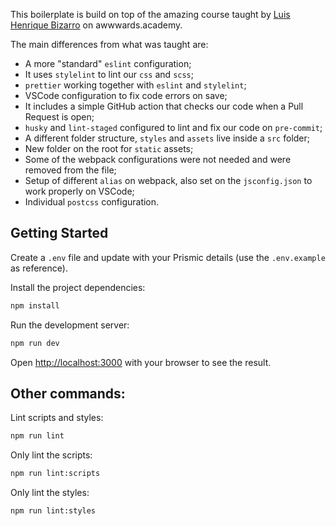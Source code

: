 This boilerplate is build on top of the amazing course taught by [Luis Henrique Bizarro](https://github.com/lhbizarro) on awwwards.academy.

The main differences from what was taught are:

* A more "standard" `eslint` configuration;
* It uses `stylelint` to lint our `css` and `scss`;
* `prettier` working together with `eslint` and `stylelint`;
* VSCode configuration to fix code errors on save;
* It includes a simple GitHub action that checks our code when a Pull Request is open;
* `husky` and `lint-staged` configured to lint and fix our code on `pre-commit`;
* A different folder structure, `styles` and `assets` live inside a `src` folder;
* New folder on the root for `static` assets;
* Some of the webpack configurations were not needed and were removed from the file;
* Setup of different `alias` on webpack, also set on the `jsconfig.json` to work properly on VSCode;
* Individual `postcss` configuration.

## Getting Started

Create a `.env` file and update with your Prismic details (use the `.env.example` as reference).

Install the project dependencies:

```bash
npm install
```

Run the development server:

```bash
npm run dev
```

Open [http://localhost:3000](http://localhost:3000) with your browser to see the result.

## Other commands:

Lint scripts and styles:

```bash
npm run lint
```

Only lint the scripts:

```bash
npm run lint:scripts
```

Only lint the styles:

```bash
npm run lint:styles
```

